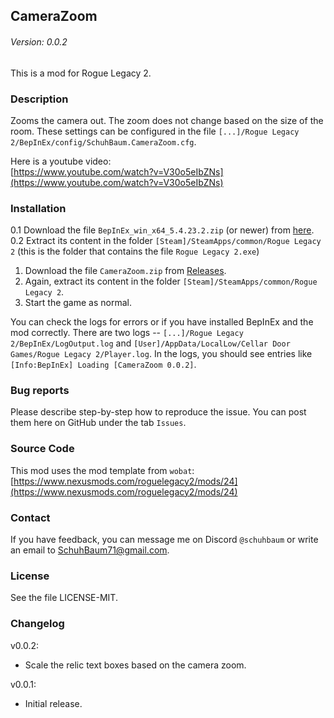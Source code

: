 ## CameraZoom
###### Version: 0.0.2
This is a mod for Rogue Legacy 2.

### Description
Zooms the camera out. The zoom does not change based on the size of the room. These settings can be configured in the file `[...]/Rogue Legacy 2/BepInEx/config/SchuhBaum.CameraZoom.cfg`.

Here is a youtube video:  
[https://www.youtube.com/watch?v=V30o5eIbZNs](https://www.youtube.com/watch?v=V30o5eIbZNs)

### Installation
0.1 Download the file `BepInEx_win_x64_5.4.23.2.zip` (or newer) from [here](https://github.com/BepInEx/BepInEx/releases).
0.2 Extract its content in the folder `[Steam]/SteamApps/common/Rogue Legacy 2` (this is the folder that contains the file `Rogue Legacy 2.exe`)
1. Download the file `CameraZoom.zip` from [Releases](https://github.com/SchuhBaum/CameraZoom/releases/tag/v0.0.2).
2. Again, extract its content in the folder `[Steam]/SteamApps/common/Rogue Legacy 2`.
3. Start the game as normal.

You can check the logs for errors or if you have installed BepInEx and the mod correctly. There are two logs -- `[...]/Rogue Legacy 2/BepInEx/LogOutput.log` and `[User]/AppData/LocalLow/Cellar Door Games/Rogue Legacy 2/Player.log`.
In the logs, you should see entries like `[Info:BepInEx] Loading [CameraZoom 0.0.2]`.

### Bug reports
Please describe step-by-step how to reproduce the issue. You can post them here on GitHub under the tab `Issues`.

### Source Code
This mod uses the mod template from `wobat`:  
[https://www.nexusmods.com/roguelegacy2/mods/24](https://www.nexusmods.com/roguelegacy2/mods/24)

### Contact
If you have feedback, you can message me on Discord `@schuhbaum` or write an email to SchuhBaum71@gmail.com.

### License
See the file LICENSE-MIT.

### Changelog
v0.0.2:
- Scale the relic text boxes based on the camera zoom.

v0.0.1:
- Initial release.
